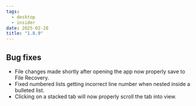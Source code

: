 ```yaml
---
tags:
  - desktop
  - insider
date: 2025-02-28
title: "1.8.9"
---
```


## Bug fixes

- File changes made shortly after opening the app now properly save to File Recovery.
- Fixed numbered lists getting incorrect line number when nested inside a bulleted list.
- Clicking on a stacked tab will now properly scroll the tab into view.
